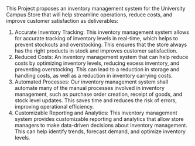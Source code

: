 This Project proposes an inventory management system for the University Campus Store that will help streamline operations, reduce costs, and improve customer satisfaction as deliverables:
1.	Accurate Inventory Tracking: This inventory management system allows for accurate tracking of inventory levels in real-time, which helps to prevent stockouts and overstocking. This ensures that the store always has the right products in stock and improves customer satisfaction.
2.	Reduced Costs: An inventory management system that can help reduce costs by optimizing inventory levels, reducing excess inventory, and preventing overstocking. This can lead to a reduction in storage and handling costs, as well as a reduction in inventory carrying costs.
3.	Automated Processes: Our inventory management system shall automate many of the manual processes involved in inventory management, such as purchase order creation, receipt of goods, and stock level updates. This saves time and reduces the risk of errors, improving operational efficiency.
4.	Customizable Reporting and Analytics: This inventory management system provides customizable reporting and analytics that allow store managers to make data-driven decisions about inventory management. This can help identify trends, forecast demand, and optimize inventory levels.
